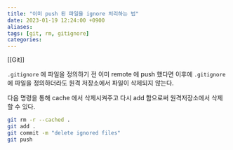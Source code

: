 ```yaml
---
title: "이미 push 된 파일을 ignore 처리하는 법"
date: 2023-01-19 12:24:00 +0900
aliases: 
tags: [git, rm, gitignore]
categories: 
---
```


[[Git]]

`.gitignore` 에 파일을 정의하기 전 이미 remote 에 push 했다면 이후에 `.gitignore` 에 파일을 정의하더라도 원격 저장소에서 파일이 삭제되지 않는다.

다음 명령을 통해 cache 에서 삭제시켜주고 다시 add 함으로써 원격저장소에서 삭제할 수 있다.

```bash
git rm -r --cached .
git add .
git commit -m "delete ignored files"
git push
```
